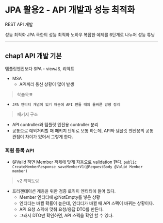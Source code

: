 # JPA 활용2 - API 개발과 성능 최적화


REST API 개발

성능 최적화
JPA 극한의 성능 최적화 노하우
복잡한 예제를 6단계로 나누어 성능 튜닝

---

## chap1 API 개발 기본

템플릿엔진보다 SPA - viewJS, 리액트
- MSA
    - API끼리 통신 상황이 많이 발생
> 학습목표
- `JPA 엔티티 개념이 있기 때문에 API 만들 때의 올바른 방향 정리`

> 패키지 구조
- API controller와 템플릿 엔진용 controller 분리
- 공통으로 예외처리할 때 패키지 단위로 보통 하는데, API와 템플릿 엔진용의 공통 관점이 차이가 있어서 그렇게 한다.

### 회원 등록 API

- @Valid 하면 Member 객체에 맞게 자동으로 validation 한다.
`public CreateMemberResponse saveMemberV1(@RequestBody @Valid Member member) `

> v2 리팩토링
- 프리젠테이션 계층을 위한 검증 로직이 엔티티에 들어 있다.
  - Member 엔티티에 @NotEmpty를 넣은 상황
  - 엔티티는 바뀔 확률이 높은데, 엔티티가 바뀔 때 API 스펙이 바뀌는 상황이다.
  - API 요청 스펙에 맞춰 요청/응답 DTO를 만든다.
  - 그래서 DTO만 확인하면, API 스펙을 확인 할 수 있다.






